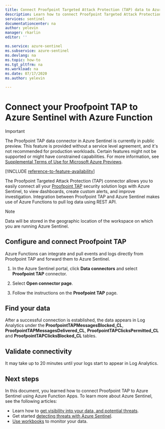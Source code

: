 ```yaml
---
title: Connect Proofpoint Targeted Attack Protection (TAP) data to Azure Sentinel| Microsoft Docs
description: Learn how to connect Proofpoint Targeted Attack Protection (TAP) data to Azure Sentinel.
services: sentinel
documentationcenter: na
author: yelevin
manager: rkarlin
editor: ''

ms.service: azure-sentinel
ms.subservice: azure-sentinel
ms.devlang: na
ms.topic: how-to
ms.tgt_pltfrm: na
ms.workload: na
ms.date: 07/17/2020
ms.author: yelevin

---
```

# Connect your Proofpoint TAP to Azure Sentinel with Azure Function

> [!IMPORTANT]
> The Proofpoint TAP data connector in Azure Sentinel is currently in public preview.
> This feature is provided without a service level agreement, and it's not recommended for production workloads. Certain features might not be supported or might have constrained capabilities. 
> For more information, see [Supplemental Terms of Use for Microsoft Azure Previews](https://azure.microsoft.com/support/legal/preview-supplemental-terms/).

[!INCLUDE [reference-to-feature-availability](includes/reference-to-feature-availability.md)]

The Proofpoint Targeted Attack Protection (TAP) connector allows you to easily connect all your [Proofpoint TAP](https://www.proofpoint.com/us/products/advanced-threat-protection/targeted-attack-protection) security solution logs with Azure Sentinel, to view dashboards, create custom alerts, and improve investigation. Integration between Proofpoint TAP and Azure Sentinel makes use of Azure Functions to pull log data using REST API.

> [!NOTE]
> Data will be stored in the geographic location of the workspace on which you are running Azure Sentinel.

## Configure and connect Proofpoint TAP

Azure Functions can integrate and pull events and logs directly from Proofpoint TAP and forward them to Azure Sentinel.

1. In the Azure Sentinel portal, click **Data connectors** and select **Proofpoint TAP** connector.

1. Select **Open connector page**.

1. Follow the instructions on the **Proofpoint TAP** page.

## Find your data

After a successful connection is established, the data appears in Log Analytics under the **ProofpointTAPMessagesBlocked_CL**, **ProofpointTAPMessagesDelivered_CL**, **ProofpointTAPClicksPermitted_CL** and **ProofpointTAPClicksBlocked_CL** tables.

## Validate connectivity

It may take up to 20 minutes until your logs start to appear in Log Analytics.

## Next steps

In this document, you learned how to connect Proofpoint TAP to Azure Sentinel using Azure Function Apps. To learn more about Azure Sentinel, see the following articles:

- Learn how to [get visibility into your data, and potential threats](get-visibility.md).
- Get started [detecting threats with Azure Sentinel](detect-threats-built-in.md).
- [Use workbooks](tutorial-monitor-your-data.md) to monitor your data.

